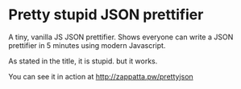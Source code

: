# Pretty stupid JSON prettifier

A tiny, vanilla JS JSON prettifier. Shows everyone can write a JSON prettifier in 5 minutes using modern Javascript.

As stated in the title, it is stupid. but it works.

You can see it in action at http://zappatta.pw/prettyjson
